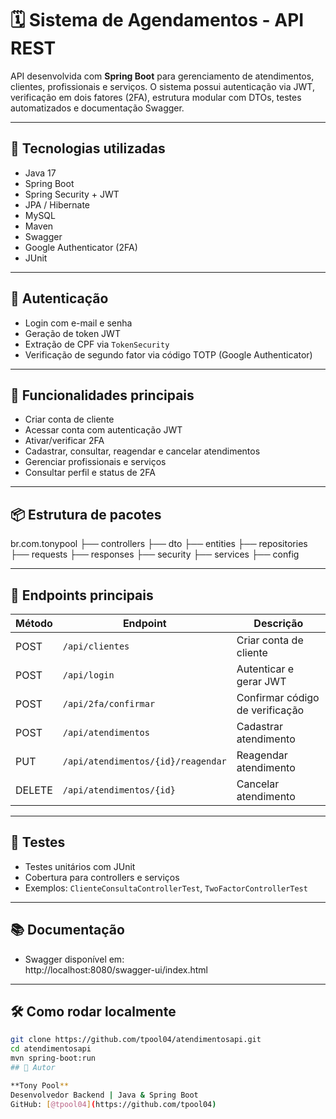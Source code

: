 # 🗓️ Sistema de Agendamentos - API REST

API desenvolvida com **Spring Boot** para gerenciamento de atendimentos, clientes, profissionais e serviços. O sistema possui autenticação via JWT, verificação em dois fatores (2FA), estrutura modular com DTOs, testes automatizados e documentação Swagger.

---

## 🚀 Tecnologias utilizadas

- Java 17  
- Spring Boot  
- Spring Security + JWT  
- JPA / Hibernate  
- MySQL  
- Maven  
- Swagger  
- Google Authenticator (2FA)  
- JUnit

---

## 🔐 Autenticação

- Login com e-mail e senha  
- Geração de token JWT  
- Extração de CPF via `TokenSecurity`  
- Verificação de segundo fator via código TOTP (Google Authenticator)

---

## 📅 Funcionalidades principais

- Criar conta de cliente  
- Acessar conta com autenticação JWT  
- Ativar/verificar 2FA  
- Cadastrar, consultar, reagendar e cancelar atendimentos  
- Gerenciar profissionais e serviços  
- Consultar perfil e status de 2FA

---

## 📦 Estrutura de pacotes

br.com.tonypool
├── controllers
├── dto
├── entities
├── repositories
├── requests
├── responses
├── security
├── services
├── config

---

## 📂 Endpoints principais

| Método | Endpoint | Descrição |
|--------|----------|-----------|
| POST   | `/api/clientes` | Criar conta de cliente |
| POST   | `/api/login` | Autenticar e gerar JWT |
| POST   | `/api/2fa/confirmar` | Confirmar código de verificação |
| POST   | `/api/atendimentos` | Cadastrar atendimento |
| PUT    | `/api/atendimentos/{id}/reagendar` | Reagendar atendimento |
| DELETE | `/api/atendimentos/{id}` | Cancelar atendimento |

---

## 🧪 Testes

- Testes unitários com JUnit  
- Cobertura para controllers e serviços  
- Exemplos: `ClienteConsultaControllerTest`, `TwoFactorControllerTest`

---

## 📚 Documentação

- Swagger disponível em:  
  http://localhost:8080/swagger-ui/index.html

---

## 🛠️ Como rodar localmente

```bash
git clone https://github.com/tpool04/atendimentosapi.git
cd atendimentosapi
mvn spring-boot:run
## 📌 Autor

**Tony Pool**  
Desenvolvedor Backend | Java & Spring Boot  
GitHub: [@tpool04](https://github.com/tpool04)

